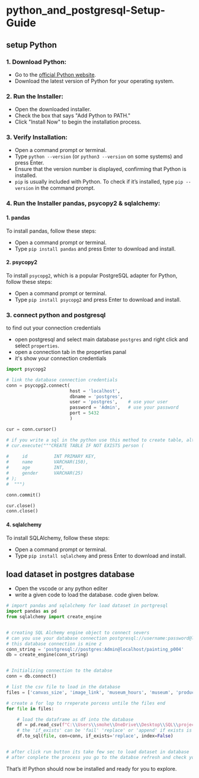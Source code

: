 # python_and_postgresql-Setup-Guide

## setup Python

### 1. Download Python:
- Go to the [official Python website](https://www.python.org/downloads/).
- Download the latest version of Python for your operating system.


### 2. Run the Installer:
- Open the downloaded installer.
- Check the box that says "Add Python to PATH."
- Click "Install Now" to begin the installation process.


 ### 3. Verify Installation:
- Open a command prompt or terminal.
- Type `python --version` (or `python3 --version` on some systems) and press Enter.
- Ensure that the version number is displayed, confirming that Python is installed.
- `pip` is usually included with Python. To check if it’s installed, type `pip --version` in the command prompt.


### 4. Run the Installer pandas, psycopy2 & sqlalchemy:

#### 1. pandas
To install pandas, follow these steps:
- Open a command prompt or terminal.
- Type `pip install pandas` and press Enter to download and install.


#### 2. psycopy2
To install `psycopg2`, which is a popular PostgreSQL adapter for Python, follow these steps:
- Open a command prompt or terminal.
- Type `pip install psycopg2` and press Enter to download and install.

### 3. connect python and postgresql
to find out your connection credentials
- open postgresql and select main database `postgres` and right click and select `properties`.
- open a connection tab in the properties panal
- it's show your connection credentials

```python
import psycopg2

# link the database connection credentials
conn = psycopg2.connect(
                        host = 'localhost', 
                        dbname = 'postgres', 
                        user = 'postgres',    # use your user
                        password = 'Admin',   # use your password
                        port = 5432
                        )

cur = conn.cursor()

# if you write a sql in the python use this method to create table, alter table, insert data & etc..
# cur.execute("""CREATE TABLE IF NOT EXISTS person (
            
#     id          INT PRIMARY KEY,
#     name        VARCHAR(150),
#     age         INT,
#     gender      VARCHAR(25)
# );
#  """)

conn.commit()

cur.close()
conn.close()
```


#### 4. sqlalchemy
To install SQLAlchemy, follow these steps:
- Open a command prompt or terminal.
- Type `pip install sqlalchemy` and press Enter to download and install.


## load dataset in postgres database
- Open the vscode or any python editer
- write a given code to load the database. code given below.

```python
# import pandas and sqlalchemy for load dataset in portgresql
import pandas as pd
from sqlalchemy import create_engine


# creating SQL Alchemy engine object to connect severs
# can you use your database connection postgresql://username:password@localhost/database
# this database connection is mine z
conn_string = 'postgresql://postgres:Admin@localhost/painting_p004'
db = create_engine(conn_string)


# Initializing connection to the databse
conn = db.connect()

# list the csv file to load in the database
files = ['canvas_size', 'image_link', 'museum_hours', 'museum', 'product_size', 'subject', 'work']

# create a for lop to rreperate porcess untile the files end 
for file in files:

    # load the dataframe as df into the database 
    df = pd.read_csv(f"C:\\Users\\smohe\\OneDrive\\Desktop\\SQL\\projects\\project_004\\dataset\\{file}.csv")
    # the 'if_exists' can be 'fail' 'replace' or 'append' if exists is check the talble already exists or not if exists this step replace a table
    df.to_sql(file, con=conn, if_exists='replace', index=False)


# after click run button its take few sec to load dataset in database 
# after conplete the process you go to the databse refresh and check your databse 
```


That’s it! Python should now be installed and ready for you to explore.
